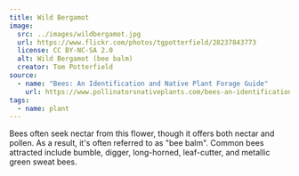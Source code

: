 ```yaml
---
title: Wild Bergamot
image:
  src: ../images/wildbergamot.jpg
  url: https://www.flickr.com/photos/tgpotterfield/28237843773
  license: CC BY-NC-SA 2.0
  alt: Wild Bergamot (bee balm)
  creator: Tom Potterfield
source:
  - name: "Bees: An Identification and Native Plant Forage Guide"
    url: https://www.pollinatorsnativeplants.com/bees-an-identification-and-native-plant-forage-guide.html
tags:
  - name: plant
---
```

Bees often seek nectar from this flower, though it offers both nectar and pollen. As a result, it's often referred to as "bee balm". Common bees attracted include bumble, digger, long-horned, leaf-cutter, and metallic green sweat bees.
